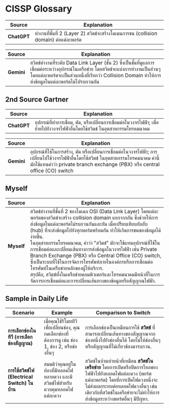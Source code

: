 # CISSP Glossary

| **Source** | **Explanation** |
|------------|-----------------|
| **ChatGPT** | ทำงานที่ชั้นที่ 2 (Layer 2) สวิตช์จะสร้างโดเมนการชน (collision domain) ต่อแต่ละพอร์ต |


| **Source** | **Explanation** |
|------------|-----------------|
| **Gemini**  | สวิตช์ทำงานที่ระดับ Data Link Layer (ชั้น 2) ซึ่งเป็นชั้นที่ดูแลการเชื่อมต่อระหว่างอุปกรณ์ในเครือข่าย โดยสวิตช์จะแบ่งการทำงานเป็นส่วนๆ โดยแต่ละพอร์ตจะเป็นส่วนหนึ่งที่เรียกว่า Collision Domain ทำให้การส่งข้อมูลในแต่ละพอร์ตไม่ไปรบกวนกัน |

## 2nd Source Gartner

| **Source** | **Explanation** |
|------------|-----------------|
| **ChatGPT** | อุปกรณ์ที่ทำการเชื่อม, ตัด, หรือเปลี่ยนการเชื่อมต่อในวงจรไฟฟ้า; เพื่อย้ายไปยังวงจรไฟฟ้าอื่นโดยใช้สวิตช์ ในอุตสาหกรรมโทรคมนาคม  |

| **Source** | **Explanation** |
|------------|-----------------|
| **Gemini** | อุปกรณ์ที่ใช้ในการสร้าง, ตัด หรือเปลี่ยนการเชื่อมต่อในวงจรไฟฟ้า; การเปลี่ยนไปใช้วงจรไฟฟ้าอื่นโดยใช้สวิตช์ ในอุตสาหกรรมโทรคมนาคม คำนี้มักใช้แทนคำว่า private branch exchange (PBX) หรือ central office (CO) switch  |

## Myself

| **Source** | **Explanation** |
|------------|-----------------|
| **Myself**  | สวิตช์ทำงานที่ชั้นที่ 2 ของโมเดล OSI (Data Link Layer) โดยแต่ละพอร์ตของสวิตช์จะสร้าง collision domain แยกจากกัน ซึ่งช่วยให้การส่งข้อมูลในแต่ละพอร์ตไม่รบกวนกันและกัน เมื่อเปรียบเทียบกับฮับ (hub) ที่จะส่งข้อมูลไปยังทุกพอร์ตพร้อมกัน ทำให้เกิดการชนของข้อมูลได้ง่ายขึ้น.<br>ในอุตสาหกรรมโทรคมนาคม, คำว่า "สวิตช์" มักจะใช้แทนอุปกรณ์ที่ใช้ในการเชื่อมต่อและเปลี่ยนเส้นทางการส่งข้อมูลในวงจรไฟฟ้า เช่น Private Branch Exchange (PBX) หรือ Central Office (CO) switch, ซึ่งเป็นระบบที่ใช้ในการจัดการโทรศัพท์ภายในองค์กรหรือการเชื่อมต่อโทรศัพท์ในเครือข่ายหลักของผู้ให้บริการ.<br>สรุปคือ, สวิตช์ทั้งในเครือข่ายคอมพิวเตอร์และโทรคมนาคมมีหน้าที่ในการจัดการการเชื่อมต่อและการเปลี่ยนเส้นทางของข้อมูลหรือสัญญาณไฟฟ้า. |

## Sample in Daily Life

| **Scenario** | **Example** | **Comparison to Switch** |
|--------------|-------------|--------------------------|
| **การเลือกช่องในทีวี (การเลือกช่องสัญญาณ)** | เมื่อคุณใช้รีโมททีวีเพื่อเปลี่ยนช่อง, คุณกดเลือกช่องที่ต้องการดู เช่น ช่อง 1, ช่อง 2, หรือช่องอื่นๆ | การเลือกช่องเป็นเหมือนการใช้ **สวิตช์** ที่สามารถเปลี่ยนเส้นทางของสัญญาณจากช่องหนึ่งไปยังช่องอื่นได้ โดยไม่ให้ช่องอื่นๆ หรือสัญญาณที่ไม่เกี่ยวข้องมารบกวน. |
| **การใช้สวิตช์ไฟ (Electrical Switch) ในบ้าน** | สมมติว่าคุณอยู่ในห้องที่มีหลอดไฟหลายดวง และมีสวิตช์ไฟสำหรับควบคุมหลอดไฟแต่ละดวง | สวิตช์ในบ้านทำหน้าที่เหมือน **สวิตช์ในเครือข่าย** โดยการเปิดหรือปิดการไหลของไฟฟ้าไปยังหลอดไฟแต่ละดวง (พอร์ตแต่ละพอร์ต) โดยที่การเปิดไฟดวงหนึ่งจะไม่ส่งผลกระทบต่อหลอดไฟดวงอื่นๆ เช่นเดียวกับที่สวิตช์ในเครือข่ายจะไม่ทำให้การส่งข้อมูลระหว่างพอร์ตอื่นๆ มีปัญหา. |
